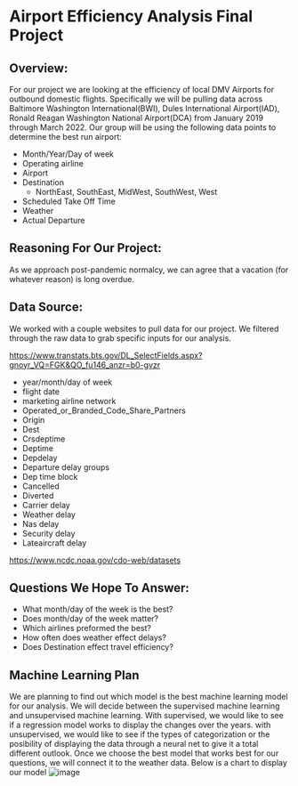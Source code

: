 # Airport Efficiency Analysis Final Project

## Overview: 
For our project we are looking at the efficiency of local DMV Airports for outbound domestic flights. Specifically we will be pulling data across Baltimore Washington International(BWI), Dules International Airport(IAD), Ronald Reagan Washington National Airport(DCA) from January 2019 through March 2022. Our group will be using the following data points to determine the best run airport: 

* Month/Year/Day of week
* Operating airline
* Airport
* Destination
     * NorthEast, SouthEast, MidWest, SouthWest, West
* Scheduled Take Off Time
* Weather
* Actual Departure

## Reasoning For Our Project: 
As we approach post-pandemic normalcy, we can agree that a vacation (for whatever reason) is long overdue. 

## Data Source: 

We worked with a couple websites to pull data for our project. We filtered through the raw data to grab specific inputs for our analysis. 

https://www.transtats.bts.gov/DL_SelectFields.aspx?gnoyr_VQ=FGK&QO_fu146_anzr=b0-gvzr

* year/month/day of week
* flight date
* marketing airline network
* Operated_or_Branded_Code_Share_Partners
* Origin
* Dest
* Crsdeptime
* Deptime
* Depdelay
* Departure delay groups
* Dep time block
* Cancelled
* Diverted
* Carrier delay
* Weather delay
* Nas delay
* Security delay
* Lateaircraft delay

https://www.ncdc.noaa.gov/cdo-web/datasets

## Questions We Hope To Answer: 

* What month/day of the week is the best?
* Does month/day of the week matter? 
* Which airlines preformed the best? 
* How often does weather effect delays? 
* Does Destination effect travel efficiency? 

## Machine Learning Plan 
We are planning to find out which model is the best machine learning model for our analysis. We will decide between the supervised machine learning and unsupervised machine learning. With supervised, we would like to see if a regression model works to display the changes over the years. with unsupervised, we would like to see if the types of categorization or the posibility of displaying the data through a neural net to give it a total different outlook. 
Once we choose the best model that works best for our questions, we will connect it to the weather data. 
Below is a chart to display our model 
![image](https://user-images.githubusercontent.com/100107588/177897982-427344f9-5ab0-473c-9894-64dc26971ca2.png)


